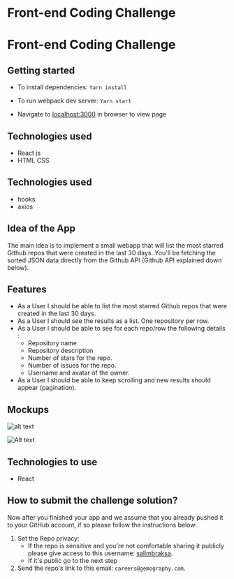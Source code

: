 # Front-end Coding Challenge
# Front-end Coding Challenge

## Getting started
* To install dependencies:
`Yarn install`

* To run webpack dev server:
`Yarn start`

* Navigate to [localhost:3000](http://localhost:3000/) in browser to view page

## Technologies used
* React js
* HTML CSS 

## Technologies used
* hooks 
* axios


## Idea of the App 
The main idea is to implement a small webapp that will list the most starred Github repos that were created in the last 30 days. 
You'll be fetching the sorted JSON data directly from the Github API (Github API explained down below). 

## Features
* As a User I should be able to list the most starred Github repos that were created in the last 30 days. 
* As a User I should see the results as a list. One repository per row. 
* As a User I should be able to see for each repo/row the following details :
  * Repository name
  * Repository description 
  * Number of stars for the repo. 
  * Number of issues for the repo.
  * Username and avatar of the owner. 
* As a User I should be able to keep scrolling and new results should appear (pagination).


## Mockups
![alt text](https://raw.githubusercontent.com/hiddenfounders/frontend-coding-challenge/master/mockup.png)

![Alt text](./assets\svg\screen1.svg)


## Technologies to use 
* React

## How to submit the challenge solution? 
Now after you finished your app and we assume that you already pushed it to your GitHub account, if so please follow the instructions below:

1. Set the Repo privacy:
   - If the repo is sensitive and you're not comfortable sharing it publicly please give access to this username: [salimbraksa](https://github.com/salimbraksa).
   - If it's public go to the next step
2. Send the repo's link to this email: `careers@gemography.com`.
